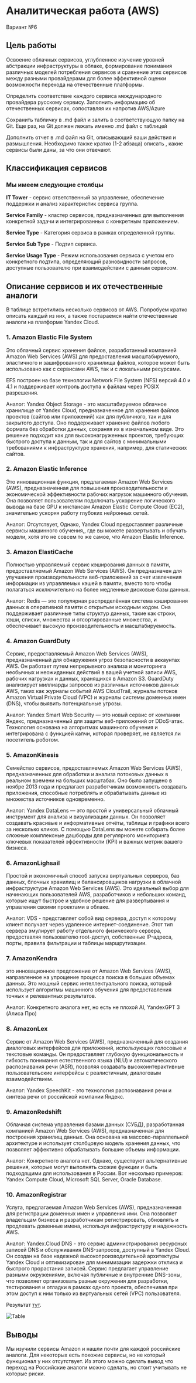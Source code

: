 # Аналитическая работа (AWS)

Вариант №6

## Цель работы

Освоение облачных сервисов, углубленное изучение уровней абстракции инфраструктуры в облаке, формирование понимания различных моделей потребления сервисов и сравнение этих сервисов между разными провайдерами для более эффективной оценки возможности перехода на отечественные платформы.

Определить соответствие каждого сервиса международного провайдера русскому сервису. Заполнить информацию об отечественных сервисах, сопоставляя их напротив AWS/Azure

Сохранить табличку в .md файл и залить в соответствующую папку на Git. Еще раз, на Git должен лежать именно .md файл с таблицей

Дополнить отчет в .md файл на Git, описывающий ваши действия и размышления. Необходимо также кратко (1-2 абзаца) описать , какие сервисы были даны, за что они отвечают.

## Классификация сервисов 

### Мы имеем следующие столбцы

**IT Tower** - сервис ответственный за управление, обеспечение поддержки и анализ характеристик сервиса группа.

**Service Family** - кластер сервисов, предназначенных для выполнения конкретной задачи и интегрированных с конкретным приложением.

**Service Type** - Категория сервиса в рамках определенной группы.

**Service Sub Type** - Подтип сервиса.

**Service Usage Type** - Режим использования сервиса с учетом его конкретного подтипа, определяющий разновидности запросов, доступные пользователю при взаимодействии с данным сервисом.

## Описание сервисов и их отечественные аналоги

В таблице встретились несколько сервисов от AWS. Попробуем кратко описать каждый из них, а также постараемся найти отечественные аналоги на платформе Yandex Cloud.

### 1. Amazon Elastic File System
Это облачный сервис хранения файлов, разработанный компанией Amazon Web Services (AWS) для предоставления масштабируемого, эластичного и зашифрованного хранилища файлов, которое может быть использовано как с сервисами AWS, так и с локальными ресурсами.

EFS построен на базе технологии Network File System (NFS) версий 4.0 и 4.1 и поддерживает контроль доступа к файлам через POSIX разрешения.

Аналог: Yandex Object Storage - это масштабируемое облачное хранилище от Yandex Cloud, предназначенное для хранения файлов проектов (сайтов или приложений) как для публичного, так и для закрытого доступа. Оно поддерживает хранение файлов любого формата без обработки данных, сохраняя их в изначальном виде. Это решение подходит как для высоконагруженных проектов, требующих быстрого доступа к данным, так и для сайтов с минимальными требованиями к инфраструктуре хранения, например, для статических сайтов.

### 2. Amazon Elastic Inference
Это инновационная функция, предлагаемая Amazon Web Services (AWS), предназначенная для повышения производительности и экономической эффективности рабочих нагрузок машинного обучения. Она позволяет пользователям подключать ускорение логического вывода на базе GPU к инстансам Amazon Elastic Compute Cloud (EC2), значительно ускоряя работу глубоких нейронных сетей.

Аналог: Отсутствует, Однако, Yandex Cloud предоставляет различные сервисы машинного обучения,, где вы можете развертывать и обучать модели, хотя это не совсем то же самое, что Amazon Elastic Inference.

### 3. Amazon ElastiCache
Полностью управляемый сервис кэширования данных в памяти, предоставляемый Amazon Web Services (AWS). Он предназначен для улучшения производительности веб-приложений за счет извлечения информации из управляемых кэшей в памяти, вместо того чтобы полагаться исключительно на более медленные дисковые базы данных.

Аналог: Redis — это популярная распределённая система кэширования данных в оперативной памяти с открытым исходным кодом. Она поддерживает различные типы структур данных, такие как строки, хэши, списки, множества и отсортированные множества, и обеспечивает высокую производительность и масштабируемость.

### 4. Amazon GuardDuty
Сервис, предоставляемый Amazon Web Services (AWS), предназначенный для обнаружения угроз безопасности в аккаунтах AWS. Он работает путем непрерывного анализа и мониторинга необычных и неожиданных действий в вашей учетной записи AWS, рабочих нагрузках и данных, хранящихся в Amazon S3. GuardDuty анализирует миллиарды запросов из различных источников данных AWS, таких как журналы событий AWS CloudTrail, журналы потоков Amazon Virtual Private Cloud (VPC) и журналы системы доменных имен (DNS), чтобы выявить потенциальные угрозы.

Аналог: Yandex Smart Web Security — это новый сервис от компании Яндекс, предназначенный для защиты веб-приложений от DDoS-атак. Технология основана на алгоритмах машинного обучения и интегрирована с функцией капчи, которая проверяет, не является ли посетитель роботом.

### 5. AmazonKinesis
Cемейство сервисов, предоставляемых Amazon Web Services (AWS), предназначенных для обработки и анализа потоковых данных в реальном времени на больших масштабах. Оно было запущено в ноябре 2013 года и предлагает разработчикам возможность создавать приложения, способные потреблять и обрабатывать данные из множества источников одновременно.

Аналог: Yandex DataLens — это простой и универсальный облачный инструмент для анализа и визуализации данных. Он позволяет создавать красивые и информативные отчёты, таблицы и графики всего за несколько кликов. С помощью DataLens вы можете собирать более сложные комплексные дашборды для регулярного мониторинга ключевых показателей эффективности (KPI) и важных метрик вашего бизнеса.

### 6. AmazonLighsail
Простой и экономичный способ запуска виртуальных серверов, баз данных, блочных хранилищ и балансировщиков нагрузки в облачной инфраструктуре Amazon Web Services (AWS). Это идеальный выбор для начинающих пользователей AWS, разработчиков и небольших команд, которые ищут быстрое и удобное решение для развертывания и управления своими проектами в облаке.

Аналог: VDS - представляет собой вид сервера, доступ к которому клиент получает через удаленное интернет-соединение. Этот тип сервера эмулирует работу отдельного физического сервера, предоставляя пользователю root-доступ, собственные IP-адреса, порты, правила фильтрации и таблицы маршрутизации.

### 7. AmazonKendra
это инновационное предложение от Amazon Web Services (AWS), направленное на упрощение процесса поиска в больших объемах данных. Это мощный сервис интеллектуального поиска, который использует алгоритмы машинного обучения для предоставления точных и релевантных результатов.

Аналог: Конкретного аналога нет, но есть не плохой AI, YandexGPT 3 (Алиса Про)

### 8. AmazonLex
Сервис от Amazon Web Services (AWS), предназначенный для создания диалоговых интерфейсов для приложений, использующих голосовые и текстовые команды. Он предоставляет глубокую функциональность и гибкость понимания естественного языка (NLU) и автоматического распознавания речи (ASR), позволяя создавать высокоинтерактивные пользовательские интерфейсы с реалистичным, диалоговым взаимодействием.

Аналог: Yandex SpeechKit - это технология распознавания речи и синтеза речи от российской компании Яндекс.

### 9. AmazonRedshift
Облачная система управления базами данных (СУБД), разработанная компанией Amazon Web Services (AWS), предназначенная для построения хранилищ данных. Она основана на массово-параллельной архитектуре и использует столбцовую модель хранения данных, что позволяет эффективно обрабатывать большие объемы информации.

Аналог: Конкретного аналога нет. Однако, существуют альтернативные решения, которые могут выполнять схожие функции и быть подходящими для использования в России. Вот несколько примеров: Yandex Compute Cloud, Microsoft SQL Server, Oracle Database.

### 10. AmazonRegistrar
Услуга, предлагаемая Amazon Web Services (AWS), предназначенная для регистрации доменных имен и управления ими. Она позволяет владельцам бизнеса и разработчикам регистрировать, обновлять и продлевать доменные имена, используя инфраструктуру и надежность AWS.

Аналог: Yandex.Cloud DNS - это сервис администрирования ресурсных записей DNS и обслуживания DNS-запросов, доступный в Yandex Cloud. Он создан на базе надежной высокопроизводительной архитектуры Yandex Cloud и оптимизирован для минимизации задержки отклика и быстрого прорастания записей. Сервис предлагает управление разными окружениями, включая публичные и внутренние DNS-зоны, что позволяет организовать разные окружения для разработки, тестирования и отладки в рамках одного проекта, обеспечивая при этом доступ к ним только из виртуальных сетей (VPC) пользователя.


Результат [тут](./results.csv).

![Table](./img/result.png)

## Выводы

Мы изучили сервисы Amazon и нашли почти для каждой российские аналоги. Для некоторых есть похожие сервисы, но не который функционал у них отсутствует. Из этого можно сделать вывод что переход на Российские аналоги можно сделать, но стоит учитывать не которые риски.

